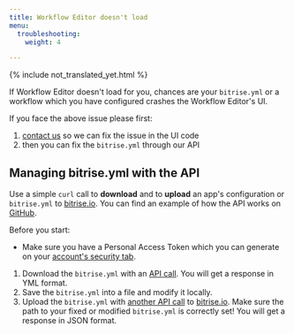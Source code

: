 ```yaml
---
title: Workflow Editor doesn't load
menu:
  troubleshooting:
    weight: 4

---
```

{% include not_translated_yet.html %}

If Workflow Editor doesn't load for you, chances are your `bitrise.yml` or a workflow which you have configured crashes the Workflow Editor's UI.

If you face the above issue please first:

1. [contact us](https://www.bitrise.io/contact) so we can fix the issue in the UI code
2. then you can fix the `bitrise.yml` through our API

## Managing bitrise.yml with the API

Use a simple `curl` call to **download** and to **upload** an app's configuration or `bitrise.yml` to [bitrise.io](https://www.bitrise.io). You can find an example of how the API works on [GitHub](https://github.com/bitrise-io/bitrise/blob/master/_examples/experimentals/upload_download_bitrise_io/bitrise.yml).

Before you start:

* Make sure you have a Personal Access Token which you can generate on your [account's security tab](https://www.bitrise.io/me/profile#/security).

1. Download the `bitrise.yml` with an [API call](/api/v0.1/#get-appsapp-slugbitriseyml). You will get a response in YML format.
2. Save the `bitrise.yml` into a file and modify it locally.
3. Upload the `bitrise.yml` with [another API call](/api/v0.1/#post-appsapp-slugbitriseyml) to [bitrise.io](https://www.bitrise.io). Make sure the path to your fixed or modified `bitrise.yml` is correctly set! You will get a response in JSON format.